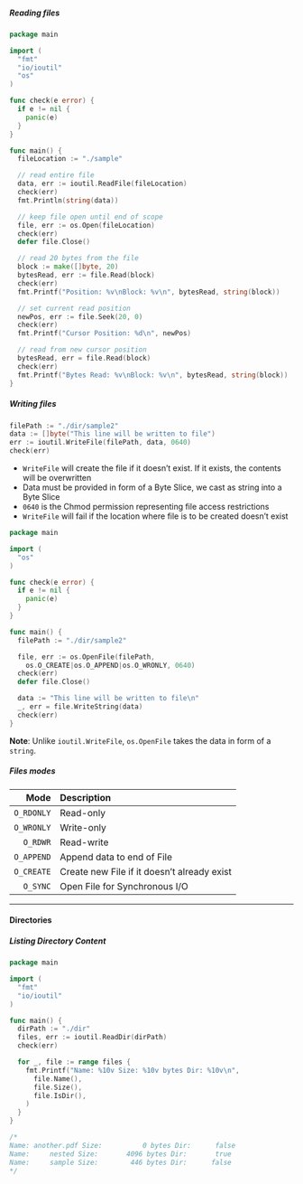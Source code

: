 ##### Reading files
```go
package main

import (
  "fmt"
  "io/ioutil"
  "os"
)

func check(e error) {
  if e != nil {
    panic(e)
  }
}

func main() {
  fileLocation := "./sample"

  // read entire file
  data, err := ioutil.ReadFile(fileLocation)
  check(err)
  fmt.Println(string(data))

  // keep file open until end of scope
  file, err := os.Open(fileLocation)
  check(err)
  defer file.Close()

  // read 20 bytes from the file
  block := make([]byte, 20)
  bytesRead, err := file.Read(block)
  check(err)
  fmt.Printf("Position: %v\nBlock: %v\n", bytesRead, string(block))

  // set current read position
  newPos, err := file.Seek(20, 0)
  check(err)
  fmt.Printf("Cursor Position: %d\n", newPos)

  // read from new cursor position
  bytesRead, err = file.Read(block)
  check(err)
  fmt.Printf("Bytes Read: %v\nBlock: %v\n", bytesRead, string(block))
}
```


##### Writing files
```go
filePath := "./dir/sample2"
data := []byte("This line will be written to file")
err := ioutil.WriteFile(filePath, data, 0640)
check(err)
```

- `WriteFile` will create the file if it doesn’t exist. If it exists, the contents will be overwritten
- Data must be provided in form of a Byte Slice, we cast as string into a Byte Slice
- `0640` is the Chmod permission representing file access restrictions  
- `WriteFile` will fail if the location where file is to be created doesn’t exist

```go
package main

import (
  "os"
)

func check(e error) {
  if e != nil {
    panic(e)
  }
}

func main() {
  filePath := "./dir/sample2"

  file, err := os.OpenFile(filePath,
    os.O_CREATE|os.O_APPEND|os.O_WRONLY, 0640)
  check(err)
  defer file.Close()

  data := "This line will be written to file\n"
  _, err = file.WriteString(data)
  check(err)
}
```

**Note**: Unlike `ioutil.WriteFile`, `os.OpenFile` takes the data in form of a `string`.


##### Files modes
| Mode | Description |  
| -------: | :------ |  
| `O_RDONLY` | Read-only |  
| `O_WRONLY` | Write-only |
| `O_RDWR` | Read-write |
| `O_APPEND` | Append data to end of File |
| `O_CREATE` | Create new File if it doesn’t already exist |
| `O_SYNC` | Open File for Synchronous I/O |


---

#### Directories

##### Listing Directory Content
```go
package main

import (
  "fmt"
  "io/ioutil"
)

func main() {
  dirPath := "./dir"
  files, err := ioutil.ReadDir(dirPath)
  check(err)

  for _, file := range files {
    fmt.Printf("Name: %10v Size: %10v bytes Dir: %10v\n",
      file.Name(),
      file.Size(),
      file.IsDir(),
    )
  }
}

/*
Name: another.pdf Size:          0 bytes Dir:      false
Name:     nested Size:       4096 bytes Dir:       true
Name:     sample Size:        446 bytes Dir:      false
*/
```

